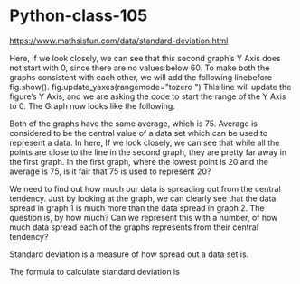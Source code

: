 # Python-class-105


https://www.mathsisfun.com/data/standard-deviation.html



Here, if we look closely, we can see that this second graph’s Y Axis does not start with 0, since there are no values below 60.
To make both the graphs consistent with each other, we will add the following line ​before​ ​fig.show()​.
fig.update_yaxes(rangemode="tozero ")
This line will update the figure’s Y Axis, and we are asking the code to start the range of the Y Axis to 0.
The Graph now looks like the following.




Both of the graphs have the same average, which is 75. Average is considered to be the central value of a data set which can be used to represent a data.
In here, If we look closely, we can see that while all the points are close to the line in the second graph, they are pretty far away in the first graph.
In the first graph, where the lowest point is 20 and the average is 75, is it fair that 75 is used to represent 20?



We need to find out how much our data is spreading out from the central tendency. Just by looking at the graph, we can clearly see that the
data spread in graph 1 is much more than the data spread in graph 2.
The question is, by how much? Can we represent this with a number, of how much data spread each of the graphs represents from their central tendency?

Standard deviation​ is a measure of how spread out a data set is.

The formula to calculate standard deviation is
